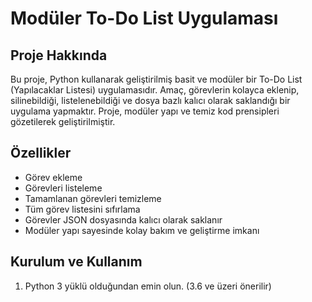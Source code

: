 # Modüler To-Do List Uygulaması

## Proje Hakkında

Bu proje, Python kullanarak geliştirilmiş basit ve modüler bir To-Do List (Yapılacaklar Listesi) uygulamasıdır. Amaç, görevlerin kolayca eklenip, silinebildiği, listelenebildiği ve dosya bazlı kalıcı olarak saklandığı bir uygulama yapmaktır. Proje, modüler yapı ve temiz kod prensipleri gözetilerek geliştirilmiştir.

## Özellikler

- Görev ekleme
- Görevleri listeleme
- Tamamlanan görevleri temizleme
- Tüm görev listesini sıfırlama
- Görevler JSON dosyasında kalıcı olarak saklanır
- Modüler yapı sayesinde kolay bakım ve geliştirme imkanı

## Kurulum ve Kullanım

1. Python 3 yüklü olduğundan emin olun. (3.6 ve üzeri önerilir)

